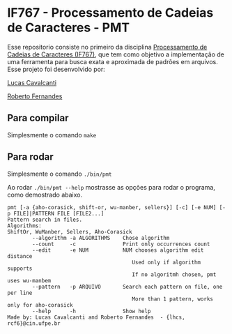 # IF767 - Processamento de Cadeias de Caracteres - PMT

Esse repositorio consiste no primeiro da disciplina [Processamento de Cadeias de Caracteres (IF767)](http://www.cin.ufpe.br/~if767), que tem como objetivo a implementação de uma ferramenta para busca exata e aproximada de padrões em arquivos.
Esse projeto foi desenvolvido por:

[Lucas Cavalcanti](https://github.com/lhcavalcanti)

[Roberto Fernandes](https://github.com/bebetocf)

## Para compilar

Simplesmente o comando `make`

## Para rodar

Simplesmente o comando `./bin/pmt`

Ao rodar `./bin/pmt --help` mostrasse as opções para rodar o programa, como demostrado abaixo.

```
pmt [-a {aho-corasick, shift-or, wu-manber, sellers}] [-c] [-e NUM] [-p FILE]|PATTERN FILE [FILE2...]
Pattern search in files.
Algorithms:
ShiftOr, WuManber, Sellers, Aho-Corasick
        --algorithm -a ALGORITHMS    Chose algorithm
        --count     -c               Print only occurrences count
        --edit      -e NUM           NUM chooses algorithm edit distance
                                        Used only if algorithm supports
                                        If no algoritmh chosen, pmt uses wu-manbem
        --pattern   -p ARQUIVO       Search each pattern on file, one per line
                                        More than 1 pattern, works only for aho-corasick
        --help      -h               Show help
Made by: Lucas Cavalcanti and Roberto Fernandes  - {lhcs, rcf6}@cin.ufpe.br
```

